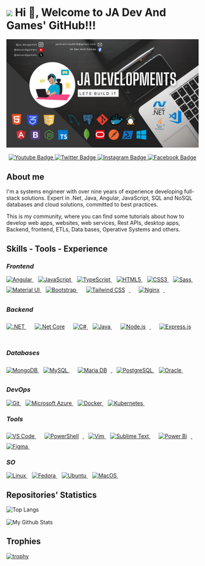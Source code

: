 # <img src="https://media4.giphy.com/media/v1.Y2lkPTc5MGI3NjExMThlcXdtNmd1Nmh3dnJwZGRocG10Y2hkdWFwcDZveWF5cHZ2ZHBqMyZlcD12MV9pbnRlcm5hbF9naWZfYnlfaWQmY3Q9Zw/Npdl9kOaKFJHuRCBGx/giphy.gif" width="50"/>  Hi 👋, Welcome to JA Dev And Games' GitHub!!!


![Banner JA Dev And Games' GitHub](BannerPageGit.png)

<div id="badges" align="center">
<a href="https://youtube.com/@devandgametv">
  <img src="https://img.shields.io/badge/YouTube-red?style=for-the-badge&logo=youtube&logoColor=white" alt="Youtube Badge"/>
</a>
<a href="https://x.com/jadevandgame">
  <img src="https://img.shields.io/badge/X-%23000000.svg?style=for-the-badge&logo=X&logoColor=white" alt="Twitter Badge"/>
</a>
  <a href="https://www.instagram.com/ja_devgames">
  <img src="https://img.shields.io/badge/Instagram-%23E4405F.svg?style=for-the-badge&logo=Instagram&logoColor=white" alt="Instagram Badge"/>
</a>
<a href="https://www.facebook.com/profile.php?id=61580246672268">
  <img src="https://img.shields.io/badge/Facebook-%231877F2.svg?style=for-the-badge&logo=Facebook&logoColor=white" alt="Facebook Badge"/>
</a>
</div>

## About me

I'm a systems engineer with over nine years 
of experience developing full-stack solutions. Expert in .Net, Java, Angular, JavaScript, SQL and NoSQL databases and cloud solutions, committed to best 
practices.

This is my community, where you can find some tutorials about how to develop web apps, websites, web services, Rest APIs, desktop apps, Backend, frontend, ETLs, Data bases, Operative Systems and others.

## Skills - Tools - Experience

### *Frontend*
<div align="left">
  <a href="https://angular.io/" target="_blank" rel="noreferrer">
    <img src="https://raw.githubusercontent.com/danielcranney/readme-generator/main/public/icons/skills/angularjs-colored.svg" alt="Angular" title="Angular" width="36" height="36" />
  </a>&nbsp;&nbsp;
  <a href="https://developer.mozilla.org/en-US/docs/Web/JavaScript" target="_blank" rel="noreferrer">
    <img src="https://raw.githubusercontent.com/danielcranney/readme-generator/main/public/icons/skills/javascript-colored.svg" alt="JavaScript" title="JavaScript" width="36" height="36" />
  </a>&nbsp;&nbsp;
  <a href="https://www.typescriptlang.org/" target="_blank" rel="noreferrer">
    <img src="https://raw.githubusercontent.com/danielcranney/readme-generator/main/public/icons/skills/typescript-colored.svg" alt="TypeScript" title="TypeScript" width="36" height="36" />
  </a>&nbsp;&nbsp;
  <a href="https://developer.mozilla.org/en-US/docs/Glossary/HTML5" target="_blank" rel="noreferrer">
    <img src="https://raw.githubusercontent.com/danielcranney/readme-generator/main/public/icons/skills/html5-colored.svg" alt="HTML5" title="HTML5" width="36" height="36" />
  </a>&nbsp;&nbsp;
  <a href="https://www.w3.org/TR/CSS/#css" target="_blank" rel="noreferrer">
    <img src="https://raw.githubusercontent.com/danielcranney/readme-generator/main/public/icons/skills/css3-colored.svg" alt="CSS3" title="CSS3" width="36" height="36" />
  </a>&nbsp;&nbsp;
  <a href="https://sass-lang.com/" target="_blank" rel="noreferrer">
    <img src="https://raw.githubusercontent.com/danielcranney/readme-generator/main/public/icons/skills/sass-colored.svg" alt="Sass" title="Sass" width="36" height="36" />
  </a>&nbsp;&nbsp;
  <a href="https://mui.com/" target="_blank" rel="noreferrer">
    <img src="https://raw.githubusercontent.com/danielcranney/readme-generator/main/public/icons/skills/materialui-colored.svg" alt="Material UI" title="Material UI" width="36" height="36" />
  </a>&nbsp;&nbsp;
  <a href="https://getbootstrap.com/" target="_blank" rel="noreferrer">
    <img src="https://raw.githubusercontent.com/danielcranney/readme-generator/main/public/icons/skills/bootstrap-colored.svg" alt="Bootstrap" title="Bootstrap" width="36" height="36" />
  </a>&nbsp;&nbsp;
  <a href="https://www.tailwindcss.com/" target="_blank" rel="noreferrer">
    <img style="margin: 10px" src="https://profilinator.rishav.dev/skills-assets/tailwindcss.svg" alt="Tailwind CSS" title="Tailwind CSS" width="36" height="36" />
  </a>&nbsp;&nbsp; 
  <a href="https://www.nginx.com/" target="_blank" rel="noreferrer">
    <img style="margin: 10px" src="https://profilinator.rishav.dev/skills-assets/nginx-original.svg" alt="Nginx" title="Nginx" width="36" height="36" />
  </a>&nbsp;&nbsp;
</div>

### *Backend*
<div align="left">
  <a href="https://dotnet.microsoft.com/en-us/" target="_blank" rel="noreferrer">
    <img src="https://raw.githubusercontent.com/danielcranney/readme-generator/main/public/icons/skills/dot-net-colored.svg" alt=".NET" title=".NET" width="36" height="36" />
  </a>&nbsp;&nbsp; 
<a href="https://dotnet.microsoft.com/download" target="_blank"><img style="margin: 10px" src="https://profilinator.rishav.dev/skills-assets/dotnetcore.png" alt=".Net Core" title=".Net Core" width="36" height="36" /></a>&nbsp;&nbsp;   
  <a href="https://docs.microsoft.com/en-us/dotnet/csharp/" target="_blank" rel="noreferrer">
    <img src="https://raw.githubusercontent.com/danielcranney/readme-generator/main/public/icons/skills/csharp-colored.svg" alt="C#" title="C#" width="36" height="36" />
  </a>&nbsp;&nbsp;
  <a href="https://www.oracle.com/java/" target="_blank" rel="noreferrer">
    <img src="https://raw.githubusercontent.com/danielcranney/readme-generator/main/public/icons/skills/java-colored.svg" alt="Java" title="Java" width="36" height="36" />
  </a>&nbsp;&nbsp;
  <a href="https://nodejs.org/" target="_blank" rel="noreferrer">
    <img style="margin: 10px" src="https://profilinator.rishav.dev/skills-assets/nodejs-original-wordmark.svg" alt="Node.js" title="Node.js" width="36" height="36" />
  </a>&nbsp;&nbsp;
  <a href="https://expressjs.com/" target="_blank" rel="noreferrer">
    <img style="margin: 10px" src="https://profilinator.rishav.dev/skills-assets/express-original-wordmark.svg" alt="Express.js" title="Express.js" width="36" height="36" />
  </a>&nbsp;&nbsp; 
</div>

### *Databases*
<div align="left">
  <a href="https://www.mongodb.com/" target="_blank" rel="noreferrer">
    <img src="https://raw.githubusercontent.com/danielcranney/readme-generator/main/public/icons/skills/mongodb-colored.svg" alt="MongoDB" title="MongoDB" width="36" height="36" />
  </a>&nbsp;&nbsp;
  <a href="https://www.mysql.com/" target="_blank" rel="noreferrer">
      <img src="https://raw.githubusercontent.com/danielcranney/readme-generator/main/public/icons/skills/mysql-colored.svg" alt="MySQL" title="MySQL" width="36" height="36" />
  </a>&nbsp;&nbsp;
  <a href="https://mariadb.org/" target="_blank" rel="noreferrer">
    <img style="margin: 10px" src="https://profilinator.rishav.dev/skills-assets/mariadb.png" alt="Maria DB" title="Maria DB" width="36" height="36" />
  </a>&nbsp;&nbsp;  
  <a href="https://www.postgresql.org/" target="_blank" rel="noreferrer">
      <img src="https://raw.githubusercontent.com/danielcranney/readme-generator/main/public/icons/skills/postgresql-colored.svg" alt="PostgreSQL" title="PostgreSQL" width="36" height="36" />
  </a>&nbsp;&nbsp;
  <a href="https://www.oracle.com/uk/index.html" target="_blank" rel="noreferrer">
      <img src="https://raw.githubusercontent.com/danielcranney/readme-generator/main/public/icons/skills/oracle-colored.svg" alt="Oracle" title="Oracle" width="36" height="36" />
  </a>&nbsp;&nbsp;
</div>


### *DevOps*
<div align="left">
  <a href="https://git-scm.com/" target="_blank" rel="noreferrer">
    <img src="https://raw.githubusercontent.com/danielcranney/readme-generator/main/public/icons/skills/git-colored.svg" alt="Git" title="Git" width="36" height="36" />
  </a>&nbsp;&nbsp;
  <a href="https://portal.azure.com/" target="_blank" rel="noreferrer">
  <img src="https://raw.githubusercontent.com/danielcranney/readme-generator/main/public/icons/skills/azure-colored.svg" alt="Microsoft Azure" title="Microsoft Azure" width="36" height="36" />
  </a>&nbsp;&nbsp;
  <a href="https://www.docker.com/" target="_blank" rel="noreferrer">
    <img src="https://raw.githubusercontent.com/danielcranney/readme-generator/main/public/icons/skills/docker-colored.svg" alt="Docker" title="Docker" width="36" height="36" />
  </a>&nbsp;&nbsp;
  <a href="https://kubernetes.io/" target="_blank" rel="noreferrer">
    <img src="https://raw.githubusercontent.com/danielcranney/readme-generator/main/public/icons/skills/kubernetes-colored.svg" alt="Kubernetes" title="Kubernetes" width="36" height="36" />
  </a>&nbsp;&nbsp;
</div>

### *Tools*
<div align="left">
  <a href="https://code.visualstudio.com/" target="_blank" rel="noreferrer">
      <img src="https://raw.githubusercontent.com/danielcranney/readme-generator/main/public/icons/skills/visualstudiocode-colored.svg" alt="VS Code" title="VS Code" width="36" height="36" />
  </a>&nbsp;&nbsp;
  <a href="https://docs.microsoft.com/en-us/powershell/" target="_blank" rel="noreferrer">
    <img style="margin: 10px" src="https://profilinator.rishav.dev/skills-assets/powershell.png" alt="PowerShell" title="PowerShell" width="36" height="36" />
  </a>&nbsp;&nbsp;  
  <a href="https://www.vim.org/" target="_blank" rel="noreferrer">
      <img src="https://raw.githubusercontent.com/danielcranney/readme-generator/main/public/icons/skills/vim-colored.svg" alt="Vim" title="Vim" width="36" height="36" />
  </a>&nbsp;&nbsp;
  <a href="https://www.sublimetext.com/index2" target="_blank" rel="noreferrer">
      <img src="https://raw.githubusercontent.com/danielcranney/readme-generator/main/public/icons/skills/sublimetext-colored.svg" alt="Sublime Text" title="Sublime Text" width="36" height="36" />
  </a>&nbsp;&nbsp;
  <a href="https://powerbi.microsoft.com/en-us/" target="_blank" rel="noreferrer">
    <img style="margin: 10px" src="https://profilinator.rishav.dev/skills-assets/powerbi.png" alt="Power Bi" title="Power Bi" width="36" height="36" />
  </a>&nbsp;&nbsp; 
  <a href="https://www.figma.com/" target="_blank" rel="noreferrer">
      <img src="https://raw.githubusercontent.com/danielcranney/readme-generator/main/public/icons/skills/figma-colored.svg" alt="Figma" title="Figma" width="36" height="36" />
  </a>&nbsp;&nbsp;
</div>

### *SO*
<p align="left">
  <a href="https://www.linux.org" target="_blank" rel="noreferrer">
    <img src="https://raw.githubusercontent.com/danielcranney/readme-generator/main/public/icons/skills/linux-colored.svg" alt="Linux" title="Linux" width="36" height="36" />
  </a>&nbsp;&nbsp;
  <a href="https://fedoraproject.org/" target="_blank" rel="noreferrer">
    <img src="https://raw.githubusercontent.com/danielcranney/readme-generator/main/public/icons/skills/fedora-colored.svg" alt="Fedora" title="Fedora" width="36" height="36" />
  </a>&nbsp;&nbsp;
  <a href="https://ubuntu.com/" target="_blank" rel="noreferrer">
    <img src="https://raw.githubusercontent.com/danielcranney/readme-generator/main/public/icons/skills/ubuntu-colored.svg" alt="Ubuntu" title="Ubuntu" width="36" height="36" />
  </a>&nbsp;&nbsp;
  <a href="https://apple.com" target="_blank" rel="noreferrer">
    <img src="https://raw.githubusercontent.com/danielcranney/readme-generator/main/public/icons/skills/macos-colored-dark.svg" alt="MacOS" title="MacOS" width="36" height="36" />
  </a>&nbsp;&nbsp;
</p>

## Repositories' Statistics

![Top Langs](https://github-readme-stats.vercel.app/api/top-langs/?username=jadevandgames8518&layout=compact)

<img align="center" src="https://github-readme-stats.vercel.app/api?username=jadevandgames8518&include_all_commits=true&count_private=true&show_icons=true&line_height=20&title_color=2B5BBD&icon_color=1124BB&text_color=A1A1A1&bg_color=0,000000,130F40" alt="My Github Stats"/>

## Trophies
[![trophy](https://github-profile-trophy.vercel.app/?username=jadevandgames8518&theme=onedark)](https://github.com/ryo-ma/github-profile-trophy)

<!--
**jadevandgames8518/jadevandgames8518** is a ✨ _special_ ✨ repository because its `README.md` (this file) appears on your GitHub profile.

Here are some ideas to get you started:

- 🔭 I’m currently working on ...
- 🌱 I’m currently learning ...
- 👯 I’m looking to collaborate on ...
- 🤔 I’m looking for help with ...
- 💬 Ask me about ...
- 📫 How to reach me: ...
- 😄 Pronouns: ...
- ⚡ Fun fact: ...
-->
